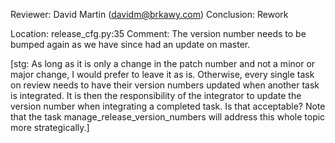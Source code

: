 Reviewer: David Martin (davidm@brkawy.com)
Conclusion: Rework

Location: release\_cfg.py:35
Comment: The version number needs to be bumped again as we have since
         had an update on master.

[stg: As long as it is only a change in the patch number and not a minor or major change, I would prefer to leave it as is.
Otherwise, every single task on review needs to have their version numbers updated when another task is integrated.
It is then the responsibility of the integrator to update the version number when integrating a completed task.
Is that acceptable?
Note that the task manage_release_version_numbers will address this whole topic more strategically.]
